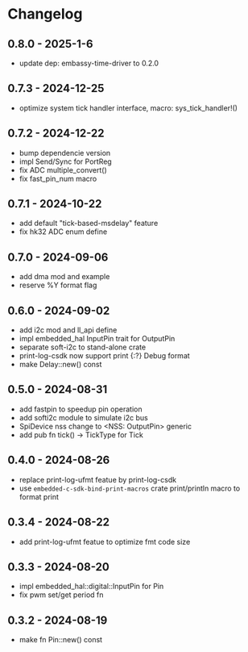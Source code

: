 # Changelog

## 0.8.0 - 2025-1-6

 - update dep: embassy-time-driver to 0.2.0

## 0.7.3 - 2024-12-25

 - optimize system tick handler interface, macro: sys_tick_handler!()

## 0.7.2 - 2024-12-22

 - bump dependencie version
 - impl Send/Sync for PortReg
 - fix ADC multiple_convert()
 - fix fast_pin_num macro

## 0.7.1 - 2024-10-22

 - add default "tick-based-msdelay" feature
 - fix hk32 ADC enum define

## 0.7.0 - 2024-09-06

 - add dma mod and example
 - reserve %Y format flag

## 0.6.0 - 2024-09-02

 - add i2c mod and ll_api define
 - impl embedded_hal InputPin trait for OutputPin
 - separate soft-i2c to stand-alone crate
 - print-log-csdk now support print {:?} Debug format
 - make Delay::new() const

## 0.5.0 - 2024-08-31

- add fastpin to speedup pin operation
- add softi2c module to simulate i2c bus
- SpiDevice nss change to <NSS: OutputPin> generic
- add pub fn tick() -> TickType for Tick

## 0.4.0 - 2024-08-26

- replace print-log-ufmt featue by print-log-csdk
- use `embedded-c-sdk-bind-print-macros` crate print/println macro to format print

## 0.3.4 - 2024-08-22

- add print-log-ufmt featue to optimize fmt code size

## 0.3.3 - 2024-08-20

- impl embedded_hal::digital::InputPin for Pin<Alternate>
- fix pwm set/get period fn

## 0.3.2 - 2024-08-19

- make fn Pin::new() const
